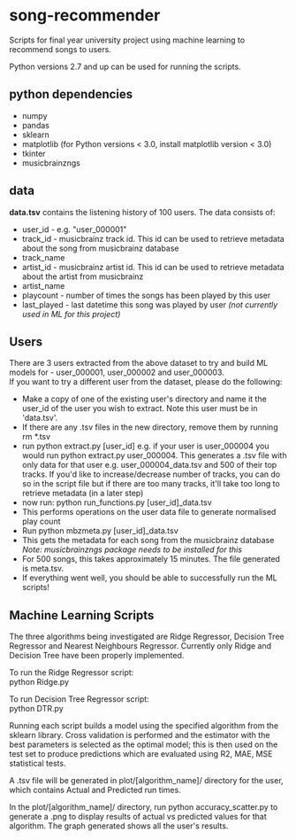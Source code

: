 # song-recommender
Scripts for final year university project using machine learning to recommend songs to users.

Python versions 2.7 and up can be used for running the scripts. 

## python dependencies
* numpy
* pandas
* sklearn
* matplotlib (for Python versions < 3.0, install matplotlib version < 3.0)
* tkinter
* musicbrainzngs 

## data
**data.tsv** contains the listening history of 100 users. The data consists of:
* user_id - e.g. "user_000001"
* track_id - musicbrainz track id. This id can be used to retrieve metadata about the song from musicbrainz database
* track_name
* artist_id - musicbrainz artist id. This id can be used to retrieve metadata about the artist from musicbrainz
* artist_name
* playcount - number of times the songs has been played by this user
* last_played - last datetime this song was played by user *(not currently used in ML for this project)*

## Users
There are 3 users extracted from the above dataset to try and build ML models for - user_000001, user_000002 and user_000003.  
If you want to try a different user from the dataset, please do the following:  
* Make a copy of one of the existing user's directory and name it the user_id of the user you wish to extract. Note this user must be in 'data.tsv'. 
* If there are any .tsv files in the new directory, remove them by running rm *.tsv
* run python extract.py [user_id] e.g. if your user is user_000004 you would run python extract.py user_000004. This generates a .tsv file with only data for that user e.g. user_000004_data.tsv and 500 of their top tracks. If you'd like to increase/decrease number of tracks, you can do so in the script file but if there are too many tracks, it'll take too long to retrieve metadata (in a later step)
* now run: python run_functions.py [user_id]_data.tsv 
* This performs operations on the user data file to generate normalised play count
* Run python mbzmeta.py [user_id]_data.tsv   
* This gets the metadata for each song from the musicbrainz database *Note: musicbrainzngs package needs to be installed for this*
* For 500 songs, this takes approximately 15 minutes. The file generated is meta.tsv.
* If everything went well, you should be able to successfully run the ML scripts!

## Machine Learning Scripts
The three algorithms being investigated are Ridge Regressor, Decision Tree Regressor and Nearest Neighbours Regressor. Currently only Ridge and Decision Tree have been properly implemented.  

To run the Ridge Regressor script:    
python Ridge.py 

To run Decision Tree Regressor script:  
python DTR.py  

Running each script builds a model using the specified algorithm from the sklearn library. Cross validation is performed and the estimator with the best parameters is selected as the optimal model; this is then used on the test set to produce predictions which are evaluated using R2, MAE, MSE statistical tests.   

A .tsv file will be generated in plot/[algorithm_name]/ directory for the user, which contains Actual and Predicted run times.  

In the plot/[algorithm_name]/ directory, run python accuracy_scatter.py to generate a .png to display results of actual vs predicted values for that algorithm. The graph generated shows all the user's results. 




